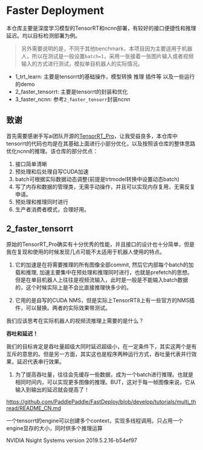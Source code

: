# Faster Deployment

本仓库主要是深度学习模型的TensorRT和ncnn部署，有较好的接口便捷性和推理延迟。均以目标检测部署为例。
> 另外需要说明的是，不同于其他benchmark，本项目因为主要适用于机器人，所以在测试是一般设置`batch=1`，采用一张接着一张图片输入或者视频输入的方式进行测试，模拟单目机器人的实际情况。

- 1_trt_learn: 主要是tensorrt的基础操作，模型转换 推理 插件等 以及一些运行的demo
- 2_faster_tensorrt: 主要是tensorrt的封装和优化
- 3_faster_ncnn: 参考`2_faster_tensorr`封装ncnn

## 致谢
首先需要感谢手写ai团队开源的[TensorRT_Pro](https://github.com/shouxieai/tensorRT_Pro)，让我受益良多，本仓库中tensorrt的代码也均是在其基础上面进行小部分优化，以及按照该仓库的整体思路优化ncnn的推理。该仓库的部分优点：
1. 接口简单清晰
2. 预处理和后处理自写CUDA加速
3. batch可根据实际数据动态调整(前提是trtmodel转换中设置动态batch)
4. 写了内存和数据的管理类，无需手动操作，并且可以实现内存复用，无需反复申请。
5. 预处理和推理同时进行
6. 生产者消费者模式，合理好用。

## 2_faster_tensorrt

原始的TensorRT_Pro确实有十分优秀的性能，并且接口的设计也十分简单，但是我在复现和使用的时候发现几点可能不太适用于机器人使用的特点。
1. 它的加速是在将需要推理的所有图像全部commit, 然后它内部每个batch的加载和推理, 加速主要集中在预处理和推理同时进行，也就是prefetch的思想。但是在单目机器人上往往是视频流输入，此时是一般是不能输入batch数据的，这个时候实际上是不会比直接推理快多少的。

2. 它用的是自写的CUDA NMS，但是实际上TensorRT8上有一些官方的NMS插件，可以替换。两者的实际效果带测试。


我们应该思考在实际机器人的视频流推理上需要的是什么？

**吞吐和延迟！**

我们的目标肯定是吞吐量超级大同时延迟超级小，在一定条件下，其实这两个是有互斥的意思的。但是另一方面，其实这也是程序两种运行方式，吞吐量代表并行效果，延迟代表串行效果。

1. 为了提高吞吐量，往往会先缓存一些数据，成为一个batch进行推理。也就是相同时间内，可以实现更多图像的推理。BUT，这对于每一帧图像来说，它从输入到输出的延迟就会提高了！

https://github.com/PaddlePaddle/FastDeploy/blob/develop/tutorials/multi_thread/README_CN.md

一个tensorrt的engine可以创建多个context，实现多线程调用。只占用一个engine显存的大小，同时供多个推理运算

NVIDIA Nsight Systems version 2019.5.2.16-b54ef97